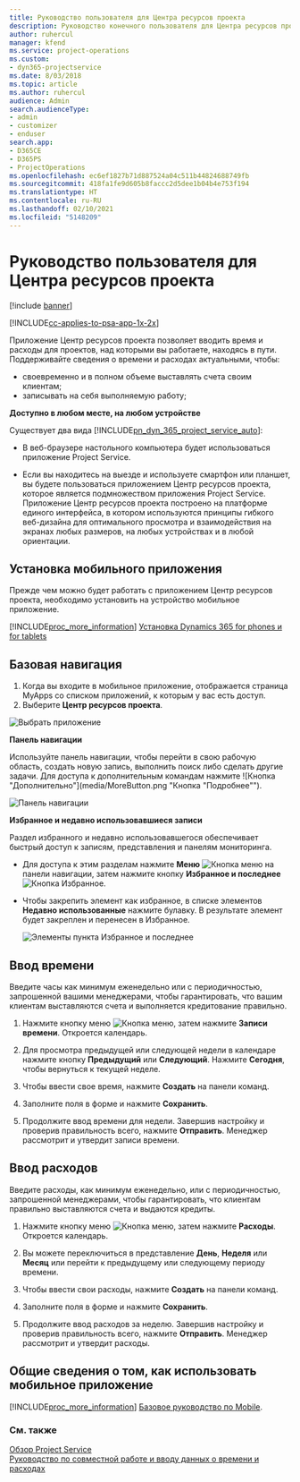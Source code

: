 ```yaml
---
title: Руководство пользователя для Центра ресурсов проекта
description: Руководство конечного пользователя для Центра ресурсов проекта для Project Service
author: ruhercul
manager: kfend
ms.service: project-operations
ms.custom:
- dyn365-projectservice
ms.date: 8/03/2018
ms.topic: article
ms.author: ruhercul
audience: Admin
search.audienceType:
- admin
- customizer
- enduser
search.app:
- D365CE
- D365PS
- ProjectOperations
ms.openlocfilehash: ec6ef1827b71d887524a04c511b44824688749fb
ms.sourcegitcommit: 418fa1fe9d605b8faccc2d5dee1b04b4e753f194
ms.translationtype: HT
ms.contentlocale: ru-RU
ms.lasthandoff: 02/10/2021
ms.locfileid: "5148209"
---
```

# <a name="user-guide-for-project-resource-hub"></a>Руководство пользователя для Центра ресурсов проекта

[!include [banner](../includes/psa-now-project-operations.md)]

[!INCLUDE[cc-applies-to-psa-app-1x-2x](../includes/cc-applies-to-psa-app-1x-2x.md)]

Приложение Центр ресурсов проекта позволяет вводить время и расходы для проектов, над которыми вы работаете, находясь в пути. Поддерживайте сведения о времени и расходах актуальными, чтобы:

- своевременно и в полном объеме выставлять счета своим клиентам;
- записывать на себя выполняемую работу;

**Доступно в любом месте, на любом устройстве**

Существует два вида [!INCLUDE[pn_dyn_365_project_service_auto](../includes/pn-dyn-365-project-service-auto.md)]: 

- В веб-браузере настольного компьютера будет использоваться приложение Project Service. 

- Если вы находитесь на выезде и используете смартфон или планшет, вы будете пользоваться приложением Центр ресурсов проекта, которое является подмножеством приложения Project Service. Приложение Центр ресурсов проекта построено на платформе единого интерфейса, в котором используются принципы гибкого веб-дизайна для оптимального просмотра и взаимодействия на экранах любых размеров, на любых устройствах и в любой ориентации. 


## <a name="install-the-mobile-app"></a>Установка мобильного приложения
Прежде чем можно будет работать с приложением Центр ресурсов проекта, необходимо установить на устройство мобильное приложение. 

[!INCLUDE[proc_more_information](../includes/proc-more-information.md)] [Установка Dynamics 365 for phones и for tablets](https://docs.microsoft.com/dynamics365/mobile-app/install-dynamics-365-for-phones-and-tablets)

## <a name="basic-navigation"></a>Базовая навигация
1.  Когда вы входите в мобильное приложение, отображается страница MyApps со списком приложений, к которым у вас есть доступ. 
2.  Выберите **Центр ресурсов проекта**.

![Выбрать приложение](media/chooseApp_1.png "Выбрать приложение")

**Панель навигации**

Используйте панель навигации, чтобы перейти в свою рабочую область, создать новую запись, выполнить поиск либо сделать другие задачи. Для доступа к дополнительным командам нажмите ![Кнопка "Дополнительно"](media/MoreButton.png "Кнопка "Подробнее"").

![Панель навигации](media/NavBar_2.png "Панель навигации")

**Избранное и недавно использовавшиеся записи**

Раздел избранного и недавно использовавшегося обеспечивает быстрый доступ к записям, представления и панелям мониторинга. 

- Для доступа к этим разделам нажмите **Меню** ![Кнопка меню](media/MenuButton.png "Кнопка меню") на панели навигации, затем нажмите кнопку **Избранное и последнее** ![Кнопка Избранное](media/FavButton.png "Кнопка избранного").

- Чтобы закрепить элемент как избранное, в списке элементов **Недавно использованные** нажмите булавку. В результате элемент будет закреплен и перенесен в Избранное.

  ![Элементы пункта Избранное и последнее](media/Favs_3.png "Элементы пункта Избранное и последнее")
 
## <a name="enter-time"></a>Ввод времени
Введите часы как минимум еженедельно или с периодичностью, запрошенной вашими менеджерами, чтобы гарантировать, что вашим клиентам выставляются счета и выполняется кредитование правильно.

1. Нажмите кнопку меню ![Кнопка меню](media/MenuButton.png "Кнопка меню"), затем нажмите **Записи времени**. Откроется календарь.

2. Для просмотра предыдущей или следующей недели в календаре нажмите кнопку **Предыдущий** или **Следующий**. Нажмите **Сегодня**, чтобы вернуться к текущей неделе.

3. Чтобы ввести свое время, нажмите **Создать** на панели команд. 

4. Заполните поля в форме и нажмите **Сохранить**.

5. Продолжите ввод времени для недели. Завершив настройку и проверив правильность всего, нажмите **Отправить**. Менеджер рассмотрит и утвердит записи времени.

## <a name="enter-expenses"></a>Ввод расходов 
Введите расходы, как минимум еженедельно, или с периодичностью, запрошенной менеджерами, чтобы гарантировать, что клиентам правильно выставляются счета и выдаются кредиты.

1. Нажмите кнопку меню ![Кнопка меню](media/MenuButton.png "Кнопка меню"), затем нажмите **Расходы**. Откроется календарь.

2. Вы можете переключиться в представление **День**, **Неделя** или **Месяц** или перейти к предыдущему или следующему периоду времени. 

3. Чтобы ввести свои расходы, нажмите **Создать** на панели команд. 

4. Заполните поля в форме и нажмите **Сохранить**.

5. Продолжите ввод расходов за неделю. Завершив настройку и проверив правильность всего, нажмите **Отправить**. Менеджер рассмотрит и утвердит расходы.

## <a name="general-information-on-how-to-use-the-mobile-app"></a>Общие сведения о том, как использовать мобильное приложение 
[!INCLUDE[proc_more_information](../includes/proc-more-information.md)] [Базовое руководство по Mobile](https://docs.microsoft.com/dynamics365/mobile-app/dynamics-365-phones-tablets-users-guide).

### <a name="see-also"></a>См. также  
 [Обзор Project Service](../psa/overview.md)   
 [Руководство по совместной работе и вводу данных о времени и расходах](../psa/time-expense-collaboration-guide.md)   
 
